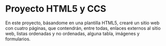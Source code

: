 # Proyecto HTML5 y CCS

En este proyecto, básandome en una plantilla HTML5, crearé un sitio web con cuatro páginas, que contendrán, entre todas, enlaces externos al sitio web, listas ordenadas y no ordenadas, alguna tabla, imágenes y formularios.
